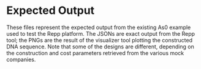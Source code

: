 # Expected Output

These files represent the expected output from the existing As0 example used to test the Repp platform.  The JSONs are
exact output from the Repp tool; the PNGs are the result of the visualizer tool plotting the constructed DNA sequence.
Note that some of the designs are different, depending on the construction and cost parameters retrieved from the
various mock companies.
